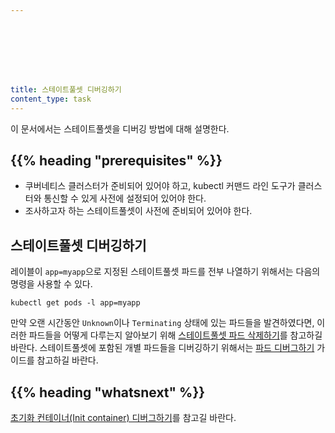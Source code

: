 ```yaml
---








title: 스테이트풀셋 디버깅하기
content_type: task
---
```


<!-- overview -->
이 문서에서는 스테이트풀셋을 디버깅 방법에 대해 설명한다.

## {{% heading "prerequisites" %}}

* 쿠버네티스 클러스터가 준비되어 있어야 하고, kubectl 커맨드 라인 도구가 클러스터와 통신할 수 있게 사전에 설정되어 있어야 한다.
* 조사하고자 하는 스테이트풀셋이 사전에 준비되어 있어야 한다.

<!-- steps -->

## 스테이트풀셋 디버깅하기

레이블이 `app=myapp`으로 지정된 스테이트풀셋 파드를 전부 나열하기 위해서는
다음의 명령을 사용할 수 있다.

```shell
kubectl get pods -l app=myapp
```

만약 오랜 시간동안 `Unknown`이나 `Terminating` 상태에 있는
파드들을 발견하였다면, 이러한 파드들을 어떻게 다루는지 알아보기 위해 
[스테이트풀셋 파드 삭제하기](/ko/docs/tasks/run-application/delete-stateful-set/)를 참고하길 바란다.
스테이트풀셋에 포함된 개별 파드들을 디버깅하기 위해서는
[파드 디버그하기](/ko/docs/tasks/debug-application-cluster/debug-pod-replication-controller/) 가이드를 참고하길 바란다.

## {{% heading "whatsnext" %}}

[초기화 컨테이너(Init container) 디버그하기](/ko/docs/tasks/debug-application-cluster/debug-init-containers/)를 참고길 바란다.


